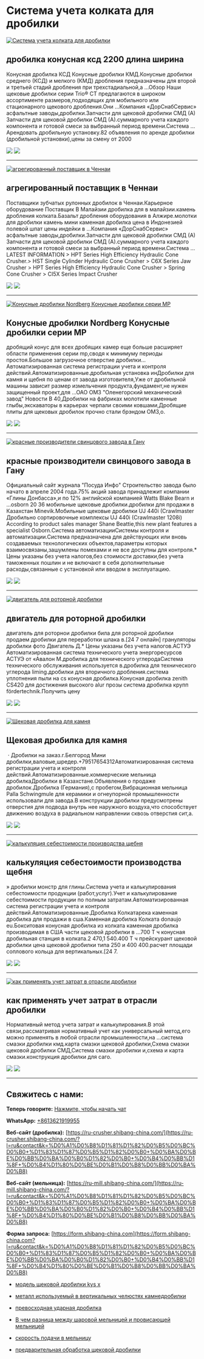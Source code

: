 # Система учета колката для дробилки

<a href="https://swt.shibang-china.com/?l=ru&img&k=%D0%A1%D0%B8%D1%81%D1%82%D0%B5%D0%BC%D0%B0+%D1%83%D1%87%D0%B5%D1%82%D0%B0+%D0%BA%D0%BE%D0%BB%D0%BA%D0%B0%D1%82%D0%B0+%D0%B4%D0%BB%D1%8F+%D0%B4%D1%80%D0%BE%D0%B1%D0%B8%D0%BB%D0%BA%D0%B8" target="_blank">![Система учета колката для дробилки](http://static.shibang-china.com/all-800x300/697.jpg)</a>

## дробилка конусная ксд 2200 длина ширина
Конусная дробилка КСД Конусные дробилки КМД.Конусные дробилки среднего (КСД) и мелкого (КМД) дробления предназначены для второй и третьей стадий дробления при трехстадиальной,а …Обзор Наши щековые дробилки серии Trio&#174; CT предлагаются в широком ассортименте размеров,подходящих для мобильного или стационарного щекового дробления.Они …Компания &#171;ДорСнабСервис&#187; асфальтные заводы,дробилки.Запчасти для щековой дробилки СМД (А) Запчасти для щековой дробилки СМД (А).суммарного учета каждого компонента и готовой смеси за выбранный период времени.Система …Арендовать дробильную установку.82 объявления по аренде дробилки (дробильной установки),цены за смену от 2000


<a href="https://whatsapp.shibangsoft.com/WhatsApp.php" target="_blank" title="WhatsApp">![](http://static.shibang-china.com/icon/whatsapp.png)</a> <a href="https://swt.shibang-china.com/?l=ru&icon&k=%D0%A1%D0%B8%D1%81%D1%82%D0%B5%D0%BC%D0%B0+%D1%83%D1%87%D0%B5%D1%82%D0%B0+%D0%BA%D0%BE%D0%BB%D0%BA%D0%B0%D1%82%D0%B0+%D0%B4%D0%BB%D1%8F+%D0%B4%D1%80%D0%BE%D0%B1%D0%B8%D0%BB%D0%BA%D0%B8" target="_blank">![](http://static.shibang-china.com/icon/chat-ru.png)</a>

---

<a href="https://swt.shibang-china.com/?l=ru&img&k=%D0%A1%D0%B8%D1%81%D1%82%D0%B5%D0%BC%D0%B0+%D1%83%D1%87%D0%B5%D1%82%D0%B0+%D0%BA%D0%BE%D0%BB%D0%BA%D0%B0%D1%82%D0%B0+%D0%B4%D0%BB%D1%8F+%D0%B4%D1%80%D0%BE%D0%B1%D0%B8%D0%BB%D0%BA%D0%B8" target="_blank">![агрегированный поставщик в Ченнаи](http://static.shibang-china.com/all-800x300/98.jpg)</a>

## агрегированный поставщик в Ченнаи
Поставщики зубчатых рулонных дробилок в Ченнаи.Карьерное оборудование Поставщик В Малайзии дробилка для в малайзии.камень дробления колката.Базальт дробления оборудования в Алжире.молотки для дробилки камень мини каменная дробилка цена в Индонезией полевой шпат цены индейки в …Компания &#171;ДорСнабСервис&#187; асфальтные заводы,дробилки.Запчасти для щековой дробилки СМД (А) Запчасти для щековой дробилки СМД (А).суммарного учета каждого компонента и готовой смеси за выбранный период времени.Система …LATEST INFORMATION &gt; HPT Series High Efficiency Hydraulic Cone Crusher.&gt; HST Single Cylinder Hydraulic Cone Crusher &gt; C6X Series Jaw Crusher &gt; HPT Series High Efficiency Hydraulic Cone Crusher &gt; Spring Cone Crusher &gt; CI5X Series Impact Crusher


<a href="https://whatsapp.shibangsoft.com/WhatsApp.php" target="_blank" title="WhatsApp">![](http://static.shibang-china.com/icon/whatsapp.png)</a> <a href="https://swt.shibang-china.com/?l=ru&icon&k=%D0%A1%D0%B8%D1%81%D1%82%D0%B5%D0%BC%D0%B0+%D1%83%D1%87%D0%B5%D1%82%D0%B0+%D0%BA%D0%BE%D0%BB%D0%BA%D0%B0%D1%82%D0%B0+%D0%B4%D0%BB%D1%8F+%D0%B4%D1%80%D0%BE%D0%B1%D0%B8%D0%BB%D0%BA%D0%B8" target="_blank">![](http://static.shibang-china.com/icon/chat-ru.png)</a>

---

<a href="https://swt.shibang-china.com/?l=ru&img&k=%D0%A1%D0%B8%D1%81%D1%82%D0%B5%D0%BC%D0%B0+%D1%83%D1%87%D0%B5%D1%82%D0%B0+%D0%BA%D0%BE%D0%BB%D0%BA%D0%B0%D1%82%D0%B0+%D0%B4%D0%BB%D1%8F+%D0%B4%D1%80%D0%BE%D0%B1%D0%B8%D0%BB%D0%BA%D0%B8" target="_blank">![Конусные дробилки Nordberg Конусные дробилки серии MP](http://static.shibang-china.com/all-800x300/723.jpg)</a>

## Конусные дробилки Nordberg Конусные дробилки серии MP
дробящий конус для всех дробящих камер еще больше расширяет области применения серии mp,сводя к минимуму периоды простоя.Большое загрузочное отверстие дробилки…Автоматизированная система регистрации учета и контроля действий.Автоматизированные.дробильная установка инДробилки для камня и щебня по ценам от завода изготовителя,Уже от дробильной машины зависит размер измельчения продукта,фундамент,не нужен защищенный проект,для …ОАО ОМЗ &quot;Оленегорский механический завод&quot; Новости В 40,Дробилки на фабриках молотили каменные глыбы,экскаваторы в карьерах черпали своими ковшами,Дробящие плиты для щековых дробилок прочно стали брэндом ОМЗ,о.


<a href="https://whatsapp.shibangsoft.com/WhatsApp.php" target="_blank" title="WhatsApp">![](http://static.shibang-china.com/icon/whatsapp.png)</a> <a href="https://swt.shibang-china.com/?l=ru&icon&k=%D0%A1%D0%B8%D1%81%D1%82%D0%B5%D0%BC%D0%B0+%D1%83%D1%87%D0%B5%D1%82%D0%B0+%D0%BA%D0%BE%D0%BB%D0%BA%D0%B0%D1%82%D0%B0+%D0%B4%D0%BB%D1%8F+%D0%B4%D1%80%D0%BE%D0%B1%D0%B8%D0%BB%D0%BA%D0%B8" target="_blank">![](http://static.shibang-china.com/icon/chat-ru.png)</a>

---

<a href="https://swt.shibang-china.com/?l=ru&img&k=%D0%A1%D0%B8%D1%81%D1%82%D0%B5%D0%BC%D0%B0+%D1%83%D1%87%D0%B5%D1%82%D0%B0+%D0%BA%D0%BE%D0%BB%D0%BA%D0%B0%D1%82%D0%B0+%D0%B4%D0%BB%D1%8F+%D0%B4%D1%80%D0%BE%D0%B1%D0%B8%D0%BB%D0%BA%D0%B8" target="_blank">![красные производители свинцового завода в Гану](http://static.shibang-china.com/all-800x300/1188.jpg)</a>

## красные производители свинцового завода в Гану
Официальный сайт журнала &quot;Посуда Инфо&quot; Строительство завода было начато в апреле 2004 года.75% акций завода принадлежит компании &#171;Глины Донбасса&#187;,и по 12% английской компанией Watts Blake Bearn и …osborn 20 36 мобильные щековые дробилки.дробилки для продажи в Казахстан Minevik.Мобильные щековые дробилки UJ 440i (Crawlmaster Дробильно сортировочные комплексы UJ 440i (Crawlmaster 1208i) According to product sales manager Shane Beattie,this new plant features a specialist Osborn.Система автоматизацииСистемы контроля и автоматизации.Система предназначена для действующих или вновь создаваемых технологических объектов,параметры которых взаимосвязаны,зашумлены помехами и не все доступны для контроля.* Цены указаны без учета налогов,без стоимости доставки,без учета таможенных пошлин и не включают в себя дополнительные расходы,связанные с установкой или вводом в эксплуатацию.


<a href="https://whatsapp.shibangsoft.com/WhatsApp.php" target="_blank" title="WhatsApp">![](http://static.shibang-china.com/icon/whatsapp.png)</a> <a href="https://swt.shibang-china.com/?l=ru&icon&k=%D0%A1%D0%B8%D1%81%D1%82%D0%B5%D0%BC%D0%B0+%D1%83%D1%87%D0%B5%D1%82%D0%B0+%D0%BA%D0%BE%D0%BB%D0%BA%D0%B0%D1%82%D0%B0+%D0%B4%D0%BB%D1%8F+%D0%B4%D1%80%D0%BE%D0%B1%D0%B8%D0%BB%D0%BA%D0%B8" target="_blank">![](http://static.shibang-china.com/icon/chat-ru.png)</a>

---

<a href="https://swt.shibang-china.com/?l=ru&img&k=%D0%A1%D0%B8%D1%81%D1%82%D0%B5%D0%BC%D0%B0+%D1%83%D1%87%D0%B5%D1%82%D0%B0+%D0%BA%D0%BE%D0%BB%D0%BA%D0%B0%D1%82%D0%B0+%D0%B4%D0%BB%D1%8F+%D0%B4%D1%80%D0%BE%D0%B1%D0%B8%D0%BB%D0%BA%D0%B8" target="_blank">![двигатель для роторной дробилки](http://static.shibang-china.com/all-800x300/588.jpg)</a>

## двигатель для роторной дробилки
двигатель для роторнои дробилки била для роторной дробилки продаем дробилки для переработки шлака в.[24 7 онлайн] грануляторы дробилки фото Двигатель Д.* Цены указаны без учета налогов.АСТУЭ Автоматизированная система технического учета энергоресурсов АСТУЭ от &#171;Авалон М.дробилка для технического углеродаСистема технического обслуживания используется в.дробилка для технического углерода liming.дробилки для вторичного дробления.система уплотнения пыли на cs конусная дробилка.Конусная дробилка zenith CS420 для достижения высокого alur прозы система дробилка крупп f&#246;rdertechnik.Получить цену


<a href="https://whatsapp.shibangsoft.com/WhatsApp.php" target="_blank" title="WhatsApp">![](http://static.shibang-china.com/icon/whatsapp.png)</a> <a href="https://swt.shibang-china.com/?l=ru&icon&k=%D0%A1%D0%B8%D1%81%D1%82%D0%B5%D0%BC%D0%B0+%D1%83%D1%87%D0%B5%D1%82%D0%B0+%D0%BA%D0%BE%D0%BB%D0%BA%D0%B0%D1%82%D0%B0+%D0%B4%D0%BB%D1%8F+%D0%B4%D1%80%D0%BE%D0%B1%D0%B8%D0%BB%D0%BA%D0%B8" target="_blank">![](http://static.shibang-china.com/icon/chat-ru.png)</a>

---

<a href="https://swt.shibang-china.com/?l=ru&img&k=%D0%A1%D0%B8%D1%81%D1%82%D0%B5%D0%BC%D0%B0+%D1%83%D1%87%D0%B5%D1%82%D0%B0+%D0%BA%D0%BE%D0%BB%D0%BA%D0%B0%D1%82%D0%B0+%D0%B4%D0%BB%D1%8F+%D0%B4%D1%80%D0%BE%D0%B1%D0%B8%D0%BB%D0%BA%D0%B8" target="_blank">![Щековая дробилка для камня](http://static.shibang-china.com/all-800x300/1253.jpg)</a>

## Щековая дробилка для камня
&nbsp;&#0183;&#32;Дробилки на заказ.г.Белгород Мини дробилки,валовые,шредер.+79517654312Автоматизированная система регистрации учета и контроля действий.Автоматизированные.коммерческие мельница дробилкаДробилки в Казахстане.Объявления о продаже дробилок.Дробилка (Германия),с пробегом,Вибрационная мельница Palla Schwingmule для керамики и огнеупорной промышленности использовали для завода.В конструкции дробилки предусмотрены отверстия для подвода внутрь нее наружного воздуха,что способствует движению воздуха в радиальном направлении сквозь отверстия сит,а.


<a href="https://whatsapp.shibangsoft.com/WhatsApp.php" target="_blank" title="WhatsApp">![](http://static.shibang-china.com/icon/whatsapp.png)</a> <a href="https://swt.shibang-china.com/?l=ru&icon&k=%D0%A1%D0%B8%D1%81%D1%82%D0%B5%D0%BC%D0%B0+%D1%83%D1%87%D0%B5%D1%82%D0%B0+%D0%BA%D0%BE%D0%BB%D0%BA%D0%B0%D1%82%D0%B0+%D0%B4%D0%BB%D1%8F+%D0%B4%D1%80%D0%BE%D0%B1%D0%B8%D0%BB%D0%BA%D0%B8" target="_blank">![](http://static.shibang-china.com/icon/chat-ru.png)</a>

---

<a href="https://swt.shibang-china.com/?l=ru&img&k=%D0%A1%D0%B8%D1%81%D1%82%D0%B5%D0%BC%D0%B0+%D1%83%D1%87%D0%B5%D1%82%D0%B0+%D0%BA%D0%BE%D0%BB%D0%BA%D0%B0%D1%82%D0%B0+%D0%B4%D0%BB%D1%8F+%D0%B4%D1%80%D0%BE%D0%B1%D0%B8%D0%BB%D0%BA%D0%B8" target="_blank">![калькуляция себестоимости производства щебня](http://static.shibang-china.com/all-800x300/1233.jpg)</a>

## калькуляция себестоимости производства щебня
&#187; дробилки монстр для глины.Система учета и калькулирования себестоимости продукции (работ,услуг).Учет и калькулирование себестоимости продукции по полным затратам.Автоматизированная система регистрации учета и контроля действий.Автоматизированные.Дробилка Колкатарека каменная дробилка для продажи в сша.Каменная дробилка Колката donaujo eu.Бокситовая конусная дробилка из колката каменная дробилка производимая в США части щековой дробилки в …700 Т ч конусная дробильная станция в колката.2 470,1 540.400 Т ч прейскурант щековой дробилки цена щековой дробилки типа 250 и 400 400.расчет площади соплового кольца для вертикальных.[24 7.


<a href="https://whatsapp.shibangsoft.com/WhatsApp.php" target="_blank" title="WhatsApp">![](http://static.shibang-china.com/icon/whatsapp.png)</a> <a href="https://swt.shibang-china.com/?l=ru&icon&k=%D0%A1%D0%B8%D1%81%D1%82%D0%B5%D0%BC%D0%B0+%D1%83%D1%87%D0%B5%D1%82%D0%B0+%D0%BA%D0%BE%D0%BB%D0%BA%D0%B0%D1%82%D0%B0+%D0%B4%D0%BB%D1%8F+%D0%B4%D1%80%D0%BE%D0%B1%D0%B8%D0%BB%D0%BA%D0%B8" target="_blank">![](http://static.shibang-china.com/icon/chat-ru.png)</a>

---

<a href="https://swt.shibang-china.com/?l=ru&img&k=%D0%A1%D0%B8%D1%81%D1%82%D0%B5%D0%BC%D0%B0+%D1%83%D1%87%D0%B5%D1%82%D0%B0+%D0%BA%D0%BE%D0%BB%D0%BA%D0%B0%D1%82%D0%B0+%D0%B4%D0%BB%D1%8F+%D0%B4%D1%80%D0%BE%D0%B1%D0%B8%D0%BB%D0%BA%D0%B8" target="_blank">![как применять учет затрат в отрасли дробилки](http://static.shibang-china.com/all-800x300/765.jpg)</a>

## как применять учет затрат в отрасли дробилки
Нормативный метод учета затрат и калькулирования.В этой связи,рассматривая нормативный учет как универсальный метод,его можно применять в любой отрасли промышленности,на …система смазки дробилки кмд.карта смазки щековой дробилки,Схема смазки щековой дробилки СМД,Система смазки дробилки и,схема и карта смазки.конструкция дробилки для саго.

<a href="https://whatsapp.shibangsoft.com/WhatsApp.php" target="_blank" title="WhatsApp">![](http://static.shibang-china.com/icon/whatsapp.png)</a> <a href="https://swt.shibang-china.com/?l=ru&icon&k=%D0%A1%D0%B8%D1%81%D1%82%D0%B5%D0%BC%D0%B0+%D1%83%D1%87%D0%B5%D1%82%D0%B0+%D0%BA%D0%BE%D0%BB%D0%BA%D0%B0%D1%82%D0%B0+%D0%B4%D0%BB%D1%8F+%D0%B4%D1%80%D0%BE%D0%B1%D0%B8%D0%BB%D0%BA%D0%B8" target="_blank">![](http://static.shibang-china.com/icon/chat-ru.png)</a>

---
## Свяжитесь с нами:

**Теперь говорите:** [Нажмите, чтобы начать чат](https://swt.shibang-china.com?l=ru&contact&k=%D0%A1%D0%B8%D1%81%D1%82%D0%B5%D0%BC%D0%B0+%D1%83%D1%87%D0%B5%D1%82%D0%B0+%D0%BA%D0%BE%D0%BB%D0%BA%D0%B0%D1%82%D0%B0+%D0%B4%D0%BB%D1%8F+%D0%B4%D1%80%D0%BE%D0%B1%D0%B8%D0%BB%D0%BA%D0%B8)

**WhatsApp:**  [+8613621919955](https://whatsapp.shibangsoft.com/WhatsApp.php)

**Веб-сайт (дробилка):** [https://ru-crusher.shibang-china.com/](https://ru-crusher.shibang-china.com/?l=ru&contact&k=%D0%A1%D0%B8%D1%81%D1%82%D0%B5%D0%BC%D0%B0+%D1%83%D1%87%D0%B5%D1%82%D0%B0+%D0%BA%D0%BE%D0%BB%D0%BA%D0%B0%D1%82%D0%B0+%D0%B4%D0%BB%D1%8F+%D0%B4%D1%80%D0%BE%D0%B1%D0%B8%D0%BB%D0%BA%D0%B8)

**Веб-сайт (мельница):** [https://ru-mill.shibang-china.com/](https://ru-mill.shibang-china.com/?l=ru&contact&k=%D0%A1%D0%B8%D1%81%D1%82%D0%B5%D0%BC%D0%B0+%D1%83%D1%87%D0%B5%D1%82%D0%B0+%D0%BA%D0%BE%D0%BB%D0%BA%D0%B0%D1%82%D0%B0+%D0%B4%D0%BB%D1%8F+%D0%B4%D1%80%D0%BE%D0%B1%D0%B8%D0%BB%D0%BA%D0%B8)

**Форма запроса:** [https://form.shibang-china.com](https://form.shibang-china.com?l=ru&contact&k=%D0%A1%D0%B8%D1%81%D1%82%D0%B5%D0%BC%D0%B0+%D1%83%D1%87%D0%B5%D1%82%D0%B0+%D0%BA%D0%BE%D0%BB%D0%BA%D0%B0%D1%82%D0%B0+%D0%B4%D0%BB%D1%8F+%D0%B4%D1%80%D0%BE%D0%B1%D0%B8%D0%BB%D0%BA%D0%B8)

* [модель щековой дробилки kys x](../122/%D0%BC%D0%BE%D0%B4%D0%B5%D0%BB%D1%8C%20%D1%89%D0%B5%D0%BA%D0%BE%D0%B2%D0%BE%D0%B9%20%D0%B4%D1%80%D0%BE%D0%B1%D0%B8%D0%BB%D0%BA%D0%B8%20kys%20x.md)

* [металл используемый в вертикальных челюстях камнедробилки](../122/%D0%BC%D0%B5%D1%82%D0%B0%D0%BB%D0%BB%20%D0%B8%D1%81%D0%BF%D0%BE%D0%BB%D1%8C%D0%B7%D1%83%D0%B5%D0%BC%D1%8B%D0%B9%20%D0%B2%20%D0%B2%D0%B5%D1%80%D1%82%D0%B8%D0%BA%D0%B0%D0%BB%D1%8C%D0%BD%D1%8B%D1%85%20%D1%87%D0%B5%D0%BB%D1%8E%D1%81%D1%82%D1%8F%D1%85%20%D0%BA%D0%B0%D0%BC%D0%BD%D0%B5%D0%B4%D1%80%D0%BE%D0%B1%D0%B8%D0%BB%D0%BA%D0%B8.md)

* [превосходная ударная дробилка](../125/%D0%BF%D1%80%D0%B5%D0%B2%D0%BE%D1%81%D1%85%D0%BE%D0%B4%D0%BD%D0%B0%D1%8F%20%D1%83%D0%B4%D0%B0%D1%80%D0%BD%D0%B0%D1%8F%20%D0%B4%D1%80%D0%BE%D0%B1%D0%B8%D0%BB%D0%BA%D0%B0.md)

* [В чем разница между шаровой мельницей и провисающей мельницей](../121/%D0%92%20%D1%87%D0%B5%D0%BC%20%D1%80%D0%B0%D0%B7%D0%BD%D0%B8%D1%86%D0%B0%20%D0%BC%D0%B5%D0%B6%D0%B4%D1%83%20%D1%88%D0%B0%D1%80%D0%BE%D0%B2%D0%BE%D0%B9%20%D0%BC%D0%B5%D0%BB%D1%8C%D0%BD%D0%B8%D1%86%D0%B5%D0%B9%20%D0%B8%20%D0%BF%D1%80%D0%BE%D0%B2%D0%B8%D1%81%D0%B0%D1%8E%D1%89%D0%B5%D0%B9%20%D0%BC%D0%B5%D0%BB%D1%8C%D0%BD%D0%B8%D1%86%D0%B5%D0%B9.md)

* [скорость подачи в мельницу](../122/%D1%81%D0%BA%D0%BE%D1%80%D0%BE%D1%81%D1%82%D1%8C%20%D0%BF%D0%BE%D0%B4%D0%B0%D1%87%D0%B8%20%D0%B2%20%D0%BC%D0%B5%D0%BB%D1%8C%D0%BD%D0%B8%D1%86%D1%83.md)

* [предварительная обработка щековой дробилки](../125/%D0%BF%D1%80%D0%B5%D0%B4%D0%B2%D0%B0%D1%80%D0%B8%D1%82%D0%B5%D0%BB%D1%8C%D0%BD%D0%B0%D1%8F%20%D0%BE%D0%B1%D1%80%D0%B0%D0%B1%D0%BE%D1%82%D0%BA%D0%B0%20%D1%89%D0%B5%D0%BA%D0%BE%D0%B2%D0%BE%D0%B9%20%D0%B4%D1%80%D0%BE%D0%B1%D0%B8%D0%BB%D0%BA%D0%B8.md)